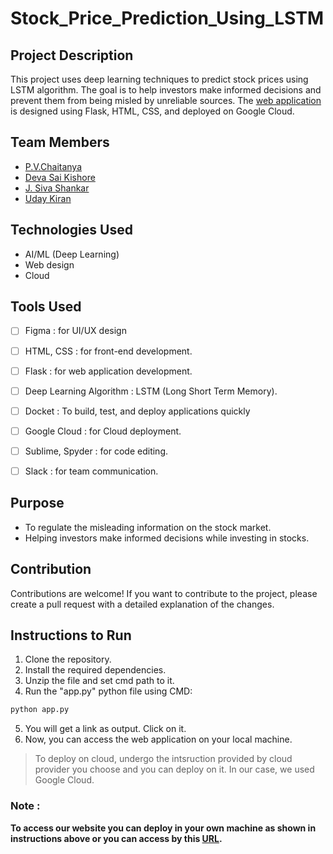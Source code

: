 # Stock_Price_Prediction_Using_LSTM


## Project Description
This project uses deep learning techniques to predict stock prices using LSTM algorithm. The goal is to help investors make informed decisions and prevent them from being misled by unreliable sources. The [web application](http://34.16.129.157:5000/) is designed using Flask, HTML, CSS, and deployed on Google Cloud.


## Team Members
- [P.V.Chaitanya](https://github.com/pvchaitanya8/) 
- [Deva Sai Kishore](https://github.com/devasaikishore43) 
- [J. Siva Shankar](https://github.com/SivaShankar-Juthuka) 
- [Uday Kiran](https://github.com/UdayKiranVEGI) 


## Technologies Used
- AI/ML (Deep Learning)
- Web design
- Cloud

## Tools Used
- [ ] Figma : for UI/UX design
- [ ] HTML, CSS : for front-end development.
- [ ] Flask : for web application development. 
- [ ] Deep Learning Algorithm : LSTM (Long Short Term Memory).
- [ ] Docket : To build, test, and deploy applications quickly
- [ ] Google Cloud : for Cloud deployment.
- [ ] Sublime, Spyder : for code editing.
- [ ] Slack : for team communication.


## Purpose    
- To regulate the misleading information on the stock market.
- Helping investors make informed decisions while investing in stocks.


## Contribution
Contributions are welcome! If you want to contribute to the project, please create a pull request with a detailed explanation of the changes.


## Instructions to Run
1. Clone the repository.
2. Install the required dependencies.
3. Unzip the file and set cmd path to it. 
4. Run the "app.py" python file using CMD:
```bash
python app.py
```
5. You will get a link as output. Click on it. 
6. Now, you can access the web application on your local machine.


> To deploy on cloud, undergo the intsruction provided by cloud provider you choose and you can deploy on it. In our case, we used Google Cloud. 


### Note :
**To access our website you can deploy in your own machine as shown in instructions above or you can access by this [URL](http://34.125.177.88:5000/).**

